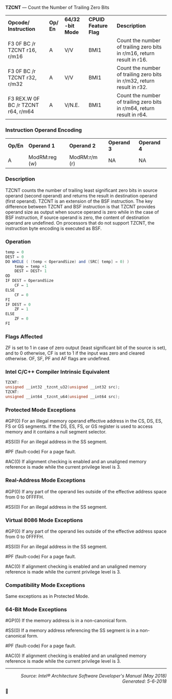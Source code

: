<b>TZCNT</b> —  Count the Number of Trailing Zero Bits
<table>
	<tr>
		<td><b>Opcode/ Instruction</b></td>
		<td><b>Op/ En</b></td>
		<td><b>64/32 -bit Mode</b></td>
		<td><b>CPUID Feature Flag</b></td>
		<td><b>Description</b></td>
	</tr>
	<tr>
		<td>F3 0F BC /r TZCNT r16, r/m16</td>
		<td>A</td>
		<td>V/V</td>
		<td>BMI1</td>
		<td>Count the number of trailing zero bits in r/m16, return result in r16.</td>
	</tr>
	<tr>
		<td>F3 0F BC /r TZCNT r32, r/m32</td>
		<td>A</td>
		<td>V/V</td>
		<td>BMI1</td>
		<td>Count the number of trailing zero bits in r/m32, return result in r32.</td>
	</tr>
	<tr>
		<td>F3 REX.W 0F BC /r TZCNT r64, r/m64</td>
		<td>A</td>
		<td>V/N.E.</td>
		<td>BMI1</td>
		<td>Count the number of trailing zero bits in r/m64, return result in r64.</td>
	</tr>
</table>


### Instruction Operand Encoding
<table>
	<tr>
		<td><b>Op/En</b></td>
		<td><b>Operand 1</b></td>
		<td><b>Operand 2</b></td>
		<td><b>Operand 3</b></td>
		<td><b>Operand 4</b></td>
	</tr>
	<tr>
		<td>A</td>
		<td>ModRM:reg (w)</td>
		<td>ModRM:r/m (r)</td>
		<td>NA</td>
		<td>NA</td>
	</tr>
</table>


### Description
TZCNT counts the number of trailing least significant zero bits in source operand (second operand) and returns the
result in destination operand (first operand). TZCNT is an extension of the BSF instruction. The key difference
between TZCNT and BSF instruction is that TZCNT provides operand size as output when source operand is zero
while in the case of BSF instruction, if source operand is zero, the content of destination operand are undefined. On
processors that do not support TZCNT, the instruction byte encoding is executed as BSF.

### Operation

```java
temp ← 0
DEST ← 0
DO WHILE ( (temp < OperandSize) and (SRC[ temp] = 0) )
    temp ← temp +1
    DEST ← DEST+ 1
OD
IF DEST = OperandSize
    CF ← 1
ELSE
    CF ← 0
FI
IF DEST = 0
    ZF ← 1
ELSE
    ZF ← 0
FI
```
### Flags Affected

ZF is set to 1 in case of zero output (least significant bit of the source is set), and to 0 otherwise, CF is set to 1 if
the input was zero and cleared otherwise. OF, SF, PF and AF flags are undefined.

### Intel C/C++ Compiler Intrinsic Equivalent
```c
TZCNT:
unsigned __int32 _tzcnt_u32(unsigned __int32 src);
TZCNT:
unsigned __int64 _tzcnt_u64(unsigned __int64 src);
```
### Protected Mode Exceptions
<p>#GP(0)
For an illegal memory operand effective address in the CS, DS, ES, FS or GS segments.
If the DS, ES, FS, or GS register is used to access memory and it contains a null segment
selector.
<p>#SS(0)
For an illegal address in the SS segment.
<p>#PF (fault-code)
For a page fault.
<p>#AC(0)
If alignment checking is enabled and an unaligned memory reference is made while the
current privilege level is 3.

### Real-Address Mode Exceptions

<p>#GP(0)
If any part of the operand lies outside of the effective address space from 0 to 0FFFFH.
<p>#SS(0)
For an illegal address in the SS segment.

### Virtual 8086 Mode Exceptions

<p>#GP(0)
If any part of the operand lies outside of the effective address space from 0 to 0FFFFH.
<p>#SS(0)
For an illegal address in the SS segment.
<p>#PF (fault-code)
For a page fault.
<p>#AC(0)
If alignment checking is enabled and an unaligned memory reference is made while the
current privilege level is 3.

### Compatibility Mode Exceptions

Same exceptions as in Protected Mode.

### 64-Bit Mode Exceptions

<p>#GP(0)
If the memory address is in a non-canonical form.
<p>#SS(0)
If a memory address referencing the SS segment is in a non-canonical form.
<p>#PF (fault-code)
For a page fault.
<p>#AC(0)
If alignment checking is enabled and an unaligned memory reference is made while the
current privilege level is 3.

 --- 
<p align="right"><i>Source: Intel® Architecture Software Developer's Manual (May 2018)<br>Generated: 5-6-2018</i></p>
